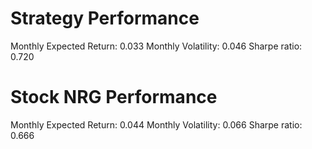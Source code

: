 # Strategy Performance
Monthly Expected Return: 0.033
Monthly Volatility: 0.046
Sharpe ratio: 0.720
# Stock NRG Performance
Monthly Expected Return: 0.044
Monthly Volatility: 0.066
Sharpe ratio: 0.666
